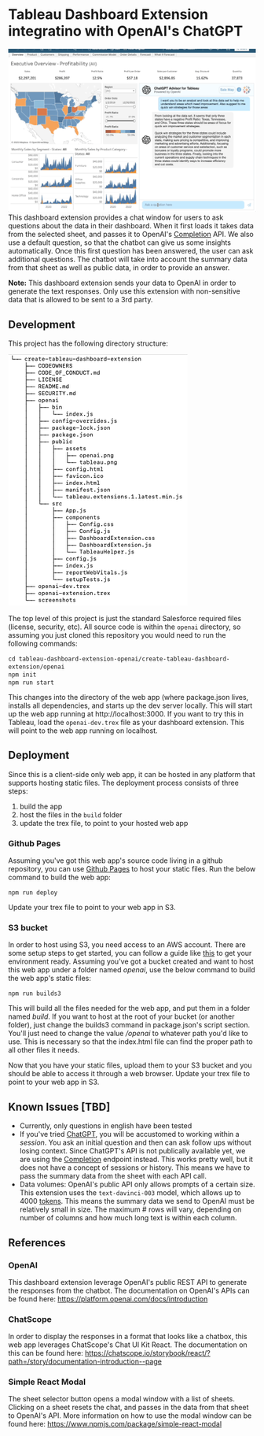 # Tableau Dashboard Extension integratino with OpenAI's ChatGPT 
![Chatbot Screenrecording](create-tableau-dashboard-extension/screenshots/animation.gif)
This dashboard extension provides a chat window for users to ask questions about the data in their dashboard.  When it first loads it takes data from the selected sheet, and passes it to OpenAI's [Completion](https://platform.openai.com/docs/guides/completion) API.  We also use a default question, so that the chatbot can give us some insights automatically.  Once this first question has been answered, the user can ask additional questions.  The chatbot will take into account the summary data from that sheet as well as public data, in order to provide an answer.

**Note:** This dashboard extension sends your data to OpenAI in order to generate the text responses.  Only use this extension with non-sensitive data that is allowed to be sent to a 3rd party.

##  Development
This project has the following directory structure:

![Directory Tree](create-tableau-dashboard-extension/screenshots/directory-structure.png)

The top level of this project is just the standard Salesforce required files (license, security, etc).  All source code is within the `openai` directory, so assuming you just cloned this repository you would need to run the following commands:
```
cd tableau-dashboard-extension-openai/create-tableau-dashboard-extension/openai
npm init
npm run start
``` 
This changes into the directory of the web app (where package.json lives, installs all dependencies, and starts up the dev server locally.  This will start up the web app running at http://localhost:3000.  If you want to try this in Tableau, load the `openai-dev.trex` file as your dashboard extension.  This will point to the web app running on localhost.

## Deployment
Since this is a client-side only web app, it can be hosted in any platform that supports hosting static files.  The deployment process consists of three steps: 
1) build the app 
2) host the files in the `build` folder 
3) update the trex file, to point to your hosted web app

### Github Pages
Assuming you've got this web app's source code living in a github repository, you can use [Github Pages](https://pages.github.com/) to host your static files. Run the below command to build the web app:
```
npm run deploy
```
Update your trex file to point to your web app in S3.


### S3 bucket
In order to host using S3, you need access to an AWS account.  There are some setup steps to get started, you can follow a guide like [this](https://adamtheautomator.com/aws-s3-static-ssl-website/) to get your environment ready.  Assuming you've got a bucket created and want to host this web app under a folder named *openai*, use the below command to build the web app's static files:
```
npm run builds3 
```
This will build all the files needed for the web app, and put them in a folder named *build*.  If you want to host at the root of your bucket (or another folder), just change the builds3 command in package.json's script section.  You'll just need to change the value */openai* to whatever path you'd like to use.  This is necessary so that the index.html file can find the proper path to all other files it needs.

Now that you have your static files, upload them to your S3 bucket and you should be able to access it through a web browser.  Update your trex file to point to your web app in S3.

## Known Issues [TBD]
* Currently, only questions in english have been tested
* If you've tried [ChatGPT](https://openai.com/blog/chatgpt), you will be accustomed to working within a *session*.  You ask an initial question and then can ask follow ups without losing context.  Since ChatGPT's API is not publically available yet, we are using the [Completion](https://platform.openai.com/docs/api-reference/completions) endpoint instead.  This works pretty well, but it does not have a concept of sessions or history.  This means we have to pass the summary data from the sheet with each API call.  
* Data volumes: OpenAI's public API only allows prompts of a certain size.  This extension uses the `text-davinci-003` model, which allows up to 4000 [tokens](https://help.openai.com/en/articles/4936856-what-are-tokens-and-how-to-count-them).  This means the summary data we send to OpenAI must be relatively small in size.  The maximum # rows will vary, depending on number of columns and how much long text is within each column.
## References

### OpenAI
This dashboard extension leverage OpenAI's public REST API to generate the responses from the chatbot.  The documentation on OpenAI's APIs can be found here:
https://platform.openai.com/docs/introduction
### ChatScope
In order to display the responses in a format that looks like a chatbox, this web app leverages ChatScope's Chat UI Kit React.  The documentation on this can be found here:
https://chatscope.io/storybook/react/?path=/story/documentation-introduction--page

### Simple React Modal
The sheet selector button opens a modal window with a list of sheets.  Clicking on a sheet resets the chat, and passes in the data from that sheet to OpenAI's API.  More information on how to use the modal window can be found here:
https://www.npmjs.com/package/simple-react-modal